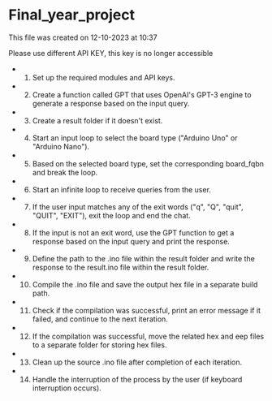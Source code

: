 # Final_year_project
This file was created on 12-10-2023 at 10:37


Please use different API KEY, this key is no longer accessible

- 1. Set up the required modules and API keys.

- 2. Create a function called GPT that uses OpenAI's GPT-3 engine to generate a response based on the input query.

- 3. Create a result folder if it doesn't exist.

- 4. Start an input loop to select the board type ("Arduino Uno" or "Arduino Nano").

- 5. Based on the selected board type, set the corresponding board_fqbn and break the loop.

- 6. Start an infinite loop to receive queries from the user.

- 7. If the user input matches any of the exit words ("q", "Q", "quit", "QUIT", "EXIT"), exit the loop and end the chat.

- 8. If the input is not an exit word, use the GPT function to get a response based on the input query and print the response.

- 9. Define the path to the .ino file within the result folder and write the response to the result.ino file within the result folder.

- 10. Compile the .ino file and save the output hex file in a separate build path.

- 11. Check if the compilation was successful, print an error message if it failed, and continue to the next iteration.

- 12. If the compilation was successful, move the related hex and eep files to a separate folder for storing hex files.

- 13. Clean up the source .ino file after completion of each iteration.

- 14. Handle the interruption of the process by the user (if keyboard interruption occurs).
